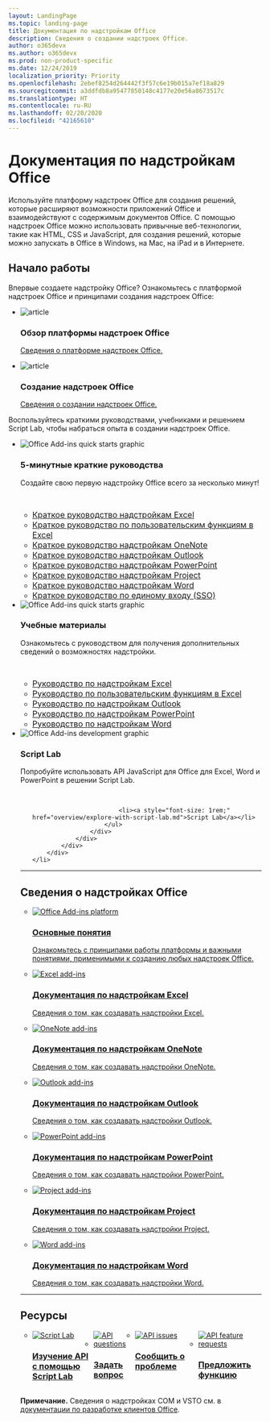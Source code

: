 ```yaml
---
layout: LandingPage
ms.topic: landing-page
title: Документация по надстройкам Office
description: Сведения о создании надстроек Office.
author: o365devx
ms.author: o365devx
ms.prod: non-product-specific
ms.date: 12/24/2019
localization_priority: Priority
ms.openlocfilehash: 2ebef8254d264442f3f57c6e19b015a7ef18a829
ms.sourcegitcommit: a3ddfdb8a95477850148c4177e20e56a8673517c
ms.translationtype: HT
ms.contentlocale: ru-RU
ms.lasthandoff: 02/20/2020
ms.locfileid: "42165610"
---
```

# <a name="office-add-ins-documentation"></a>Документация по надстройкам Office

Используйте платформу надстроек Office для создания решений, которые расширяют возможности приложений Office и взаимодействуют с содержимым документов Office. С помощью надстроек Office можно использовать привычные веб-технологии, такие как HTML, CSS и JavaScript, для создания решений, которые можно запускать в Office в Windows, на Mac, на iPad и в Интернете.

<h2>Начало работы</h2>

<p>Впервые создаете надстройку Office? Ознакомьтесь с платформой надстроек Office и принципами создания надстроек Office:</p>

<ul class="panelContent cardsF cols cols3">
    <li>
        <div class="cardSize">
            <div class="cardPadding">
                <div class="card">
                    <div class="cardImageOuter">
                        <div class="cardImage">
                            <img src="images/index-landing-page/i_article.svg" alt="article" />
                        </div>
                    </div>
                    <div class="cardText">
                        <h3>Обзор платформы надстроек Office</h3>
                        <p><a href="overview/office-add-ins.md">Сведения о платформе надстроек Office.</a></p>
                    </div>
                </div>
            </div>
        </div>
    </li>
    <li>
        <div class="cardSize">
            <div class="cardPadding">
                <div class="card">
                    <div class="cardImageOuter">
                        <div class="cardImage">
                            <img src="images/index-landing-page/i_article.svg" alt="article" />
                        </div>
                    </div>
                    <div class="cardText">
                        <h3>Создание надстроек Office</h3>
                        <p><a href="overview/office-add-ins-fundamentals.md">Сведения о создании надстроек Office.</a></p>
                    </div>
                </div>
            </div>
        </div>
    </li>
</ul>

<p>Воспользуйтесь краткими руководствами, учебниками и решением Script Lab, чтобы набраться опыта в создании надстроек Office.</p>

<ul class="cardsK panelContent cols cols3">
    <li>
        <div class="cardSize">
            <div class="cardPadding">
                <div class="card">
                    <div class="cardImageOuter">
                        <div class="cardImage bgdAccent1">
                            <img src="images/index-landing-page/get-started.svg" alt="Office Add-ins quick starts graphic" data-linktype="external" class="x-hidden-focus"/>
                        </div>
                    </div>
                    <div class="cardText">
                        <h3>5-минутные краткие руководства</h3>
                        <p>Создайте свою первую надстройку Office всего за несколько минут!</p>
                        <br/>
                        <ul>
                            <li><a style="font-size: 1rem;" href="quickstarts/excel-quickstart-jquery.md">Краткое руководство надстройкам Excel</a></li>
                            <li><a style="font-size: 1rem;" href="quickstarts/excel-custom-functions-quickstart.md">Краткое руководство по пользовательским функциям в Excel</a></li>
                            <li><a style="font-size: 1rem;" href="quickstarts/onenote-quickstart.md">Краткое руководство надстройкам OneNote</a></li>
                            <li><a style="font-size: 1rem;" href="quickstarts/outlook-quickstart.md">Краткое руководство надстройкам Outlook</a></li>
                            <li><a style="font-size: 1rem;" href="quickstarts/powerpoint-quickstart.md">Краткое руководство надстройкам PowerPoint</a></li>
                            <li><a style="font-size: 1rem;" href="quickstarts/project-quickstart.md">Краткое руководство надстройкам Project</a></li>
                            <li><a style="font-size: 1rem;" href="quickstarts/word-quickstart.md">Краткое руководство надстройкам Word</a></li>
                            <li><a style="font-size: 1rem;" href="quickstarts/sso-quickstart.md">Краткое руководство по единому входу (SSO)</a></li>
                        </ul>
                    </div>
                </div>
            </div>
        </div>
    </li>
    <li>
        <div class="cardSize">
            <div class="cardPadding">
                <div class="card">
                    <div class="cardImageOuter">
                        <div class="cardImage bgdAccent1">
                            <img src="images/index-landing-page/get-started-2.svg" alt="Office Add-ins quick starts graphic" data-linktype="external" class="x-hidden-focus"/>
                        </div>
                    </div>
                    <div class="cardText">
                        <h3>Учебные материалы</h3>
                        <p>Ознакомьтесь с руководством для получения дополнительных сведений о возможностях надстройки.</p>
                        <br/>
                        <ul>
                            <li><a style="font-size: 1rem;" href="tutorials/excel-tutorial.md">Руководство по надстройкам Excel</a></li>
                            <li><a style="font-size: 1rem;" href="tutorials/excel-tutorial-create-custom-functions.md">Руководство по пользовательским функциям в Excel</a></li>
                            <li><a style="font-size: 1rem;" href="tutorials/outlook-tutorial.md">Руководство по надстройкам Outlook </a></li>
                            <li><a style="font-size: 1rem;" href="tutorials/powerpoint-tutorial.md">Руководство по надстройкам PowerPoint </a></li>
                            <li><a style="font-size: 1rem;" href="tutorials/word-tutorial.md">Руководство по надстройкам Word </a></li>
                        </ul>
                    </div>
                </div>
            </div>
        </div>
    </li>
    <li>
        <div class="cardSize">
            <div class="cardPadding">
                <div class="card">
                    <div class="cardImageOuter">
                        <div class="cardImage bgdAccent1">
                            <img src="images/index-landing-page/monitor-with-code.svg" alt="Office Add-ins development graphic" data-linktype="external" class="x-hidden-focus"/>
                        </div>
                    </div>
                    <div class="cardText">
                        <h3>Script Lab</h3>
                        <p>Попробуйте использовать API JavaScript для Office для Excel, Word и PowerPoint в решении Script Lab.</p>
                        <br/>
                        <ul style="list-style: none!important;">
                        
                            <li><a style="font-size: 1rem;" href="overview/explore-with-script-lab.md">Script Lab</a></li>
                        </ul>
                    </div>
                </div>
            </div>
        </div>
    </li>
</ul>

---

<h2>Сведения о надстройках Office</h2>

<ul class="cardsM cols cols1">
    <li>
        <a class="card x-hidden-focus" href="overview/office-add-ins.md">
            <div class="cardImageOuter">
                <div class="cardImage">
                    <img src="images/index/blocks.svg" alt="Office Add-ins platform" />
                </div>
            </div>
            <div class="cardText">
                <h3>Основные понятия</h3>
                <p>Ознакомьтесь с принципами работы платформы и важными понятиями, применимыми к созданию любых надстроек Office.</p>
            </div>
        </a>
    </li>
</ul>
<ul class="cardsM cols cols3">
    <li>
        <a class="card x-hidden-focus" href="excel/index.md">
        <div class="cardImageOuter">
            <div class="cardImage">
                <img src="images/index/logo-excel.svg" alt="Excel add-ins" />
            </div>
        </div>
        <div class="cardText">
            <h3>Документация по надстройкам Excel</h3>
            <p>Сведения о том, как создавать надстройки Excel.</p>
        </div>
        </a>
    </li>
    <li>
        <a class="card x-hidden-focus" href="onenote/index.md">
        <div class="cardImageOuter">
            <div class="cardImage">
                <img src="images/index/logo-onenote.svg" alt="OneNote add-ins" />
            </div>
        </div>
        <div class="cardText">
            <h3>Документация по надстройкам OneNote</h3>
            <p>Сведения о том, как создавать надстройки OneNote.</p>
        </div>
        </a>
    </li>
    <li>
        <a class="card x-hidden-focus" href="outlook/index.md">
        <div class="cardImageOuter">
            <div class="cardImage">
                <img src="images/index/logo-outlook.svg" alt="Outlook add-ins" />
            </div>
        </div>
        <div class="cardText">
            <h3>Документация по надстройкам Outlook</h3>
            <p>Сведения о том, как создавать надстройки Outlook.</p>
        </div>
        </a>
    </li>
    <li>
        <a class="card x-hidden-focus" href="powerpoint/index.md">
        <div class="cardImageOuter">
            <div class="cardImage">
                <img src="images/index/logo-powerpoint.svg" alt="PowerPoint add-ins" />
            </div>
        </div>
        <div class="cardText">
            <h3>Документация по надстройкам PowerPoint</h3>
            <p>Сведения о том, как создавать надстройки PowerPoint.</p>
        </div>
        </a>
    </li>
    <li>
        <a class="card x-hidden-focus" href="project/index.md">
        <div class="cardImageOuter">
            <div class="cardImage">
                <img src="images/index/logo-project-server.svg" alt="Project add-ins" />
            </div>
        </div>
        <div class="cardText">
            <h3>Документация по надстройкам Project</h3>
            <p>Сведения о том, как создавать надстройки Project.</p>
        </div>
        </a>
    </li>
    <li>
        <a class="card x-hidden-focus" href="word/index.md">
        <div class="cardImageOuter">
            <div class="cardImage">
                <img src="images/index/logo-word.svg" alt="Word add-ins" />
            </div>
        </div>
        <div class="cardText">
            <h3>Документация по надстройкам Word</h3>
            <p>Сведения о том, как создавать надстройки Word.</p>
        </div>
        </a>
    </li>
</ul>

---

<h2>Ресурсы</h2>
<ul class="panelContent cardsF cols cols4" style="display:flex!important;">
    <li>
        <div class="cardSize">
            <div class="cardPadding">
                <div class="card">
                    <div class="cardImageOuter">
                        <div class="cardImage">
                            <a href="overview/explore-with-script-lab.md"><img src="images/index/ScriptLabLogoColor.svg" alt="Script Lab" /></a>
                        </div>
                    </div>
                    <div class="cardText">
                        <a href="overview/explore-with-script-lab.md"><h3>Изучение API<br/>с помощью Script Lab</h3></a>
                    </div>
                </div>
            </div>
        </div>
    </li>
    <li>
        <div class="cardSize">
            <div class="cardPadding">
                <div class="card">
                    <div class="cardImageOuter">
                        <div class="cardImage">
                            <a href="https://stackoverflow.com/questions/tagged/office-js"><img src="images/index/i_support.svg" alt="API questions" /></a>
                        </div>
                    </div>
                    <div class="cardText">
                        <a href="https://stackoverflow.com/questions/tagged/office-js" target="_blank"><h3>Задать вопрос</h3></a>
                    </div>
                </div>
            </div>
        </div>
    </li>
    <li>
        <div class="cardSize">
            <div class="cardPadding">
                <div class="card">
                    <div class="cardImageOuter">
                        <div class="cardImage">
                            <a href="https://github.com/officedev/office-js/issues" target="_blank"><img src="images/index/i_bug.svg" alt="API issues" /></a>
                        </div>
                    </div>
                    <div class="cardText">
                        <a href="https://github.com/officedev/office-js/issues" target="_blank"><h3>Сообщить о проблеме</h3></a>
                    </div>
                </div>
            </div>
        </div>
    </li>
    <li>
        <div class="cardSize">
            <div class="cardPadding">
                <div class="card">
                    <div class="cardImageOuter">
                        <div class="cardImage">
                            <a href="https://officespdev.uservoice.com/" target="_blank"><img src="images/index/i_feedback.svg" alt="API feature requests" /></a>
                        </div>
                    </div>
                    <div class="cardText">
                        <a href="https://officespdev.uservoice.com/" target="_blank"><h3>Предложить функцию</h3></a>
                    </div>
                </div>
            </div>
        </div>
    </li>
</ul>
<p><b>Примечание.</b> Сведения о надстройках COM и VSTO см. в <a href="/office/client-developer/office-client-development" target="_blank">документации по разработке клиентов Office</a>.</p>